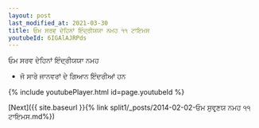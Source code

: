 ```yaml
---
layout: post
last_modified_at: 2021-03-30
title: ਓਮ ਸਰਵ ਦੇਹਿਨਾਂ ਇੰਦ੍ਰੀਯਯਾ ਨਮਹ ੧੧ ਟਾਇਮਸ
youtubeId: 6IGAlAJRPds
---
```

 
 
 ਓਮ ਸਰਵ ਦੇਹਿਨਾਂ ਇੰਦ੍ਰੀਯਯਾ ਨਮਹ  
 
 -  ਜੋ ਸਾਰੇ ਜਾਨਵਰਾਂ ਦੇ ਗਿਆਨ ਇੰਦਰੀਆਂ ਹਨ 
 
  
 
  
 
 
 
 
 
 


{% include youtubePlayer.html id=page.youtubeId %}
 
[Next]({{ site.baseurl }}{% link  split1/_posts/2014-02-02-ਓਮ ਸੁਵਰ੍ਣਯ ਨਮਹ ੧੧ ਟਾਇਮਸ.md%})
 
